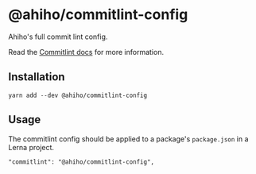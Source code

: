 # @ahiho/commitlint-config

Ahiho's full commit lint config.

Read the [Commitlint docs](https://github.com/conventional-changelog/commitlint) for more information.

## Installation

```shell
yarn add --dev @ahiho/commitlint-config
```

## Usage

The commitlint config should be applied to a package's `package.json` in a Lerna project.

```text
"commitlint": "@ahiho/commitlint-config",
```
